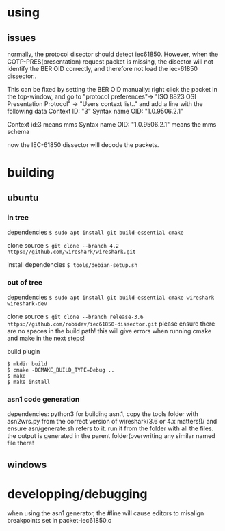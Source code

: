 # using


## issues
normally, the protocol disector should detect iec61850. However, when the COTP-PRES(presentation) request packet is missing, the disector will not identify the BER OID correctly, and therefore not load the iec-61850 dissector..

This can be fixed by setting the BER OID manually:
right click the packet in the top-window, and go to "protocol preferences"-> "ISO 8823 OSI Presentation Protocol" -> "Users context list.." and add a line with the following data
Context ID: "3"
Syntax name OID: "1.0.9506.2.1"

Context id:3 means mms
Syntax name OID: "1.0.9506.2.1" means the mms schema

now the IEC-61850 dissector will decode the packets.


# building

## ubuntu

### in tree

dependencies
`$ sudo apt install git build-essential cmake` 

clone source
`$ git clone --branch 4.2 https://github.com/wireshark/wireshark.git`

install dependencies
`$ tools/debian-setup.sh` 


### out of tree
dependencies
`$ sudo apt install git build-essential cmake wireshark wireshark-dev` 

clone source
`$ git clone --branch release-3.6 https://github.com/robidev/iec61850-dissector.git`
please ensure there are no spaces in the build path! this will give errors when running cmake and make in the next steps!


build plugin
```
$ mkdir build
$ cmake -DCMAKE_BUILD_TYPE=Debug ..
$ make
$ make install
```

### asn1 code generation
dependencies: python3
for building asn.1, copy the tools folder with asn2wrs.py from the correct version of wireshark(3.6 or 4.x matters!)/ and ensure asn/generate.sh refers to it. run it from the folder with all the files. the output is generated in the parent folder(overwriting any similar named file there!


## windows





# developping/debugging
when using the asn1 generator, the #line will cause editors to misalign breakpoints set in packet-iec61850.c
